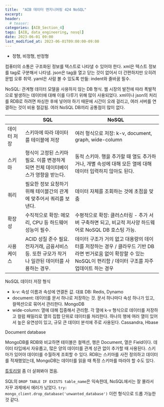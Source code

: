 ```yaml
---
title:  "AIB 데이터 엔지니어링 424 NoSQL"
excerpt:
header:
  # teaser:
categories: [AIB_Section_4]
tags: [AIB, data_engineering, nosql]
date: 2023-06-01 09:00
last_modified_at: 2023-06-01T09:00:00-09:00
---
```


- 정형, 비정형, 반정형

컴퓨터의 소통은 구조화된 정보를 텍스트로 나타낼 수 있어야 한다. xml은 텍스트 정보를 tag로 구분해서 나타냄. json은 tag을 열고 닫는 것이 없어서 더 간편하지만 오히려 문법 오류 취약. yaml은 사람 볼 수 있도록 만듦: indent와 줄바꿈 필수.

NoSQL: 관계형 데이터 모델을 사용하지 않는 DB 형식. 웹 시장의 발전에 따라 폭발적으로 발생하는 데이터에 대해 이를 다루기 위해 많이 사용되었다. xml이나 json의 처리를 RDB로 하려면 파싱한 후에 넣어야 하기 때문에 시간이 오래 걸리고, 여러 서버를 연결하는 것이 비용 절감됨. 여러 NoSQL DB끼리 공통점이 많이 없다.

&nbsp;&nbsp;&nbsp;&nbsp;&nbsp;&nbsp;&nbsp;&nbsp;|SQL|NoSQL
-|-|-
데이터 저장|스키마에 따라 데이터를 테이블에 저장|여러 형식으로 저장: k-v, document, graph, wide-column
스키마|형식이 고정된 스키마 필요. 이를 변경하게 되면 전체 데이터베이스가 영향을 받는다.|동적 스키마. 행을 추가할 때 열도 추가하거나, 개별 속성에 대해 모든 열에 대해 데이터 입력하지 않아도 된다.
쿼리|필요한 정보 요청하기 위해 테이블간의 관계에 맞추어서 쿼리를 보낸다.|데이터 자체를 조회하는 것에 초점을 맞춤
확장성|수직적으로 확장: 메모리, CPU 등 하드웨어 성능이 필수.|수평적으로 확장: 클러스터링 - 추가 서버 구축하면 되고, 비교적 저사양 하드웨어로 NoSQL DB 호스팅 가능.
사용 케이스|ACID 성질 준수 필요. 전자거래, 금융서비스 등. 또한 규모가 작거나 일관된 데이터를 사용하는 경우.|데이터 구조가 거의 없고 대용량의 데이터를 저장하는 경우 / 클라우드 기반 DB라면 번거로움 없이 확장할 수 있는 NoSQL이 편리함 / 데이터 구조를 자주 업데이트 하는 경우

NoSQL 데이터 저장 형식
- k-v: 속성 이름과 속성에 연결돈 값. 대표 DB: Redis, Dynamo
- document: 데이터를 문서 하나로 저장하는 것. 문서 하나마다 속성 하나가 있고, 컬렉션으로 묶어서 관리한다. MongoDB
- wide-column: 열에 대해 집중해서 관리함. 각 열에 k-v 형식으로 데이터를 저장하고 컬럼 패밀리로 열의 집합 단위로 데이터를 처리한다. 하나의 행에 여러 열이 있어서 높은 유연성이 있고, 규모 큰 데이터 분석에 주로 사용된다. Cassandra, Hbase

Document database

MongoDB를 RDB와 비교하면 테이블은 컬렉션, 행은 Document, 열은 Field이다. 데이터 타입에서 자유롭고, 많은 양의 데이터를 관계 상관 없이 추가할 때 사용된다. 스키마가 있어야 데이터를 수월하게 조회할 수 있다. RDB는 스키마를 사전 정의하고 데이터를 적재했었는데, MongoDB는 데이터를 읽을 때 특정 스키마를 따라야 할 수도 있다.

[튜토리얼](https://pymongo.readthedocs.io/en/stable/tutorial.html) 좀 더 살펴봐야 겠음.

SQL의 `DROP TABLE IF EXISTS table_name`은 익숙한데, NoSQL에서는 잘 몰라서 자꾸 과제에서 에러가 났었다. `try: mongo_client.drop_database('unwanted_database')` 이런 형식으로 드롭 가능한 것 같다.